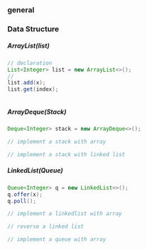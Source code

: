 ### general



### Data Structure

##### ArrayList(list)

```java
// declaration
List<Integer> list = new ArrayList<>();
//
list.add(x);
list.get(index);
```

```java

```



##### ArrayDeque(Stack)

```java
Deque<Integer> stack = new ArrayDeque<>();
```

```java
// implement a stack with array
```

```java
// implement a stack with linked list
```

##### LinkedList(Queue)

```java
Queue<Integer> q = new LinkedList<>();
q.offer(x);
q.poll();
```

```java
// implement a linkedlist with array
```

```java
// reverse a linked list
```

```java
// implement a queue with array
```









